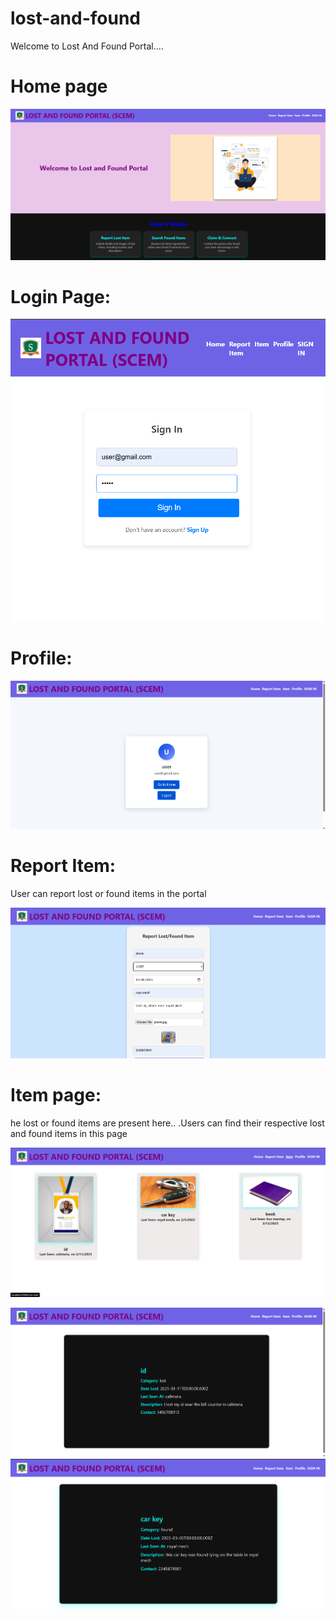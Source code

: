# lost-and-found
Welcome to Lost And Found Portal....

# Home page
![image alt](https://github.com/preranashetty2004/lost-and-found/blob/bf457bd18e9c0265925e53656934e7e1455baaec/screenshots/home.png)

# Login Page:
![image alt](https://github.com/preranashetty2004/lost-and-found/blob/1ddbb02321c8f712b3076baec2ab864ee9628d6a/screenshots/login%20page.png)


# Profile:
![image alt](https://github.com/preranashetty2004/lost-and-found/blob/b1ea2fd42ec7a43a3b162ddb483dc81fb4192d7e/screenshots/profile.png)

# Report Item:
User can report lost or found items in the portal

![image alt](https://github.com/preranashetty2004/lost-and-found/blob/b1ea2fd42ec7a43a3b162ddb483dc81fb4192d7e/screenshots/report%20lostfound%20form.png)

# Item page:
he lost or found items are present here..
.Users can find their respective lost and found items in this page

![image alt](https://github.com/preranashetty2004/lost-and-found/blob/b1ea2fd42ec7a43a3b162ddb483dc81fb4192d7e/screenshots/items.png)

![image alt](https://github.com/preranashetty2004/lost-and-found/blob/e6541f105cca9d0d64190ca3e9412201b1b4e138/screenshots/details%20abt%20item.png)
![image alt](https://github.com/preranashetty2004/lost-and-found/blob/e6541f105cca9d0d64190ca3e9412201b1b4e138/screenshots/details%20abt%20img.png)
